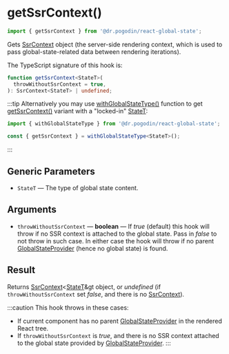 # getSsrContext()
```jsx
import { getSsrContext } from '@dr.pogodin/react-global-state';
```
Gets [SsrContext] object (the server-side rendering context, which is used to
pass global-state-related data between rendering iterations).

The TypeScript signature of this hook is:
```ts
function getSsrContext<StateT>(
  throwWithoutSsrContext = true,
): SsrContext<StateT> | undefined;
```

:::tip
Alternatively you may use [withGlobalStateType()] function to get
[getSsrContext()] variant with a "locked-in" [StateT]:

```ts
import { withGlobalStateType } from '@dr.pogodin/react-global-state';

const { getSsrContext } = withGlobalStateType<StateT>();
```
:::

## Generic Parameters
[StateT]: #state-type
- `StateT` <Link id="state-type" /> &mdash; The type of global state content.

## Arguments
- `throwWithoutSsrContext` &mdash; **boolean** &mdash; If _true_ (default) this
  hook will throw if no SSR context is attached to the global state. Pass in
  _false_ to not throw in such case. In either case the hook will throw if
  no parent [GlobalStateProvider] (hence no global state) is found.

## Result
Returns [SsrContext]&lt;[StateT]&gt object, or _undefined_
(if `throwWithoutSsrContext` set _false_, and there is no [SsrContext]).

:::caution
This hook throws in these cases:
- If current component has no parent [GlobalStateProvider] in the rendered
  React tree.
- If `throwWithoutSsrContext` is _true_, and there is no SSR context attached
  to the global state provided by [GlobalStateProvider].
:::

[getSsrContext()]: #
[GlobalStateProvider]: /docs/api/components/globalstateprovider
[SsrContext]: /docs/api/classes/ssrcontext
[withGlobalStateType()]: /docs/api/functions/with-global-state-type
